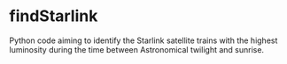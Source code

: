 # findStarlink
Python code aiming to identify the Starlink satellite trains with the highest luminosity during the time between Astronomical twilight and sunrise.
